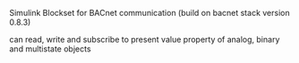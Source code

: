 Simulink Blockset for BACnet communication (build on bacnet stack version 0.8.3)

can read, write and subscribe to present value property of analog, binary and multistate objects

